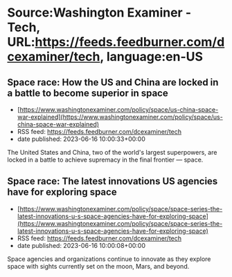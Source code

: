 # Source:Washington Examiner - Tech, URL:https://feeds.feedburner.com/dcexaminer/tech, language:en-US

## Space race: How the US and China are locked in a battle to become superior in space
 - [https://www.washingtonexaminer.com/policy/space/us-china-space-war-explained](https://www.washingtonexaminer.com/policy/space/us-china-space-war-explained)
 - RSS feed: https://feeds.feedburner.com/dcexaminer/tech
 - date published: 2023-06-16 10:00:33+00:00

The United States and China, two of the world's largest superpowers, are locked in a battle to achieve supremacy in the final frontier — space.

## Space race: The latest innovations US agencies have for exploring space
 - [https://www.washingtonexaminer.com/policy/space/space-series-the-latest-innovations-u-s-space-agencies-have-for-exploring-space](https://www.washingtonexaminer.com/policy/space/space-series-the-latest-innovations-u-s-space-agencies-have-for-exploring-space)
 - RSS feed: https://feeds.feedburner.com/dcexaminer/tech
 - date published: 2023-06-16 10:00:08+00:00

Space agencies and organizations continue to innovate as they explore space with sights currently set on the moon, Mars, and beyond.

